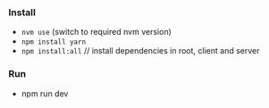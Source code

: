 ### Install
- `nvm use` (switch to required nvm version)
- `npm install yarn`
- `npm install:all` // install dependencies in root, client and server

### Run
- npm run dev
